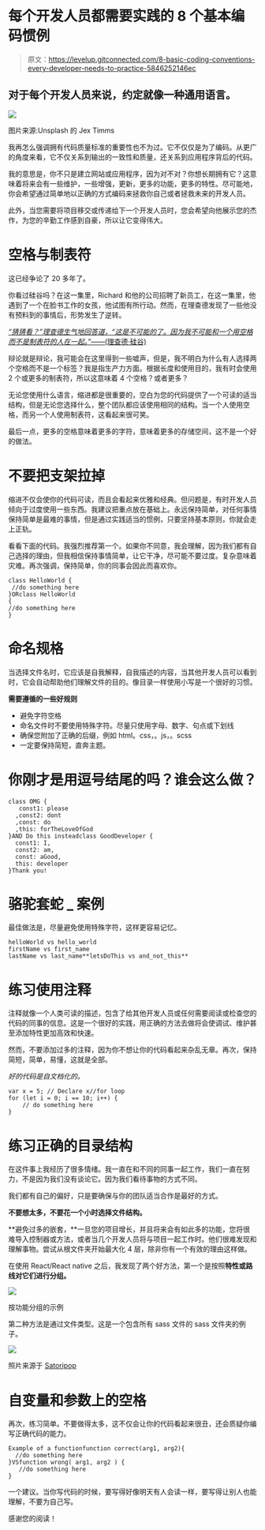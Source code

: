# 每个开发人员都需要实践的 8 个基本编码惯例

> 原文：<https://levelup.gitconnected.com/8-basic-coding-conventions-every-developer-needs-to-practice-5846252146ec>

## 对于每个开发人员来说，约定就像一种通用语言。

![](img/8a3537e9aa84a8ade8e7a20175c8ec04.png)

图片来源:Unsplash 的 Jex Timms

我再怎么强调拥有代码质量标准的重要性也不为过。它不仅仅是为了编码。从更广的角度来看，它不仅关系到输出的一致性和质量，还关系到应用程序背后的代码。

我的意思是，你不只是建立网站或应用程序，因为对不对？你想长期拥有它？这意味着将来会有一些维护，一些增强，更新，更多的功能，更多的特性。尽可能地，你会希望通过简单地以正确的方式编码来拯救你自己或者拯救未来的开发人员。

此外，当您需要将项目移交或传递给下一个开发人员时，您会希望向他展示您的杰作，为您的辛勤工作感到自豪，所以让它变得伟大。

# 空格与制表符

这已经争论了 20 多年了。

你看过硅谷吗？在这一集里，Richard 和他的公司招聘了新员工，在这一集里，他遇到了一个在脸书工作的女孩，他试图有所行动。然而，在理查德发现了一些他没有预料到的事情后，形势发生了逆转。

[*“猜猜看？”理查德生气地回答道，“这是不可能的了。因为我不可能和一个用空格而不是制表符的人在一起。”——*(理查德·硅谷)](https://amp.businessinsider.com/tabs-vs-spaces-from-silicon-valley-2016-5)

辩论就是辩论，我可能会在这里得到一些嘘声，但是，我不明白为什么有人选择两个空格而不是一个标签？我是指生产力方面。根据长度和使用目的，我有时会使用 2 个或更多的制表符，所以这意味着 4 个空格？或者更多？

无论您使用什么语言，缩进都是很重要的，空白为您的代码提供了一个可读的适当结构，但是无论您选择什么，整个团队都应该使用相同的结构。当一个人使用空格，而另一个人使用制表符，这看起来很可笑。

最后一点，更多的空格意味着更多的字符，意味着更多的存储空间，这不是一个好的做法。

# 不要把支架拉掉

缩进不仅会使你的代码可读，而且会看起来优雅和经典。但问题是，有时开发人员倾向于过度使用一些东西。我建议把重点放在基础上。永远保持简单，对任何事情保持简单是最难的事情，但是通过实践适当的惯例，只要坚持基本原则，你就会走上正轨。

看看下面的代码。我强烈推荐第一个。如果你不同意，我会理解，因为我们都有自己选择的理由，但我相信保持事情简单，让它干净，尽可能不要过度。复杂意味着灾难。再次强调，保持简单，你的同事会因此而喜欢你。

```
class HelloWorld {
 //do something here
}ORclass HelloWorld 
{
//do something here
}
```

# 命名规格

当选择文件名时，它应该是自我解释，自我描述的内容，当其他开发人员可以看到时，它会自动帮助他们理解文件的目的。像目录一样使用小写是一个很好的习惯。

**需要遵循的一些好规则**

*   避免字符空格
*   命名文件时不要使用特殊字符。尽量只使用字母、数字、句点或下划线
*   确保您附加了正确的后缀，例如 html。css，。js，。scss
*   一定要保持简短，直奔主题。

# 你刚才是用逗号结尾的吗？谁会这么做？

```
class OMG {
   const1: please
  ,const2: dont
  ,const: do
  ,this: forTheLoveOfGod
}AND Do this insteadclass GoodDeveloper {
  const1: I,
  const2: am,
  const: aGood,
  this: developer
}Thank you!
```

# 骆驼套蛇 _ 案例

最佳做法是，尽量避免使用特殊字符，这样更容易记忆。

```
helloWorld vs hello_world
firstName vs first_name
lastName vs last_name**letsDoThis vs and_not_this**
```

# 练习使用注释

注释就像一个人类可读的描述，包含了给其他开发人员或任何需要阅读或检查您的代码的同事的信息。这是一个很好的实践，用正确的方法去做将会使调试、维护甚至添加特性更加高效和快速。

然而，不要添加过多的注释，因为你不想让你的代码看起来杂乱无章。再次，保持简短，简单，易懂，这就是全部。

*好的代码是自文档化的。*

```
var x = 5; // Declare x//for loop
for (let i = 0; i == 10; i++) {
    // do something here
}
```

# 练习正确的目录结构

在这件事上我经历了很多情绪。我一直在和不同的同事一起工作，我们一直在努力，不是因为我们没有谈论它。因为我们看待事物的方式不同。

我们都有自己的偏好，只是要确保与你的团队适当合作是最好的方式。

**不要想太多，不要花一个小时选择文件结构。**

**避免过多的嵌套，**一旦您的项目增长，并且将来会有如此多的功能，您将很难导入控制器或方法，或者当几个开发人员将与项目一起工作时。他们很难发现和理解事物。尝试从根文件夹开始最大化 4 层，除非你有一个有效的理由这样做。

在使用 React/React native 之后，我发现了两个好方法，第一个是按照**特性或路线对它们进行分组。**

![](img/5a1cb70363474429d7d846e8a260c3a7.png)

按功能分组的示例

第二种方法是通过文件类型。这是一个包含所有 sass 文件的 sass 文件夹的例子。

![](img/fe1425c54f30b9cbdcae243475e3d070.png)

照片来源于 [Satoripop](https://www.google.com/url?sa=i&url=https%3A%2F%2Fblog.satoripop.com%2Fall-you-need-to-know-to-start-integrating-your-website-using-sass-and-bootstrap-b1a36959565&psig=AOvVaw3o0DDrRqR_LCrQRttklEpl&ust=1586889230027000&source=images&cd=vfe&ved=0CAIQjRxqFwoTCOiuvJ-F5ugCFQAAAAAdAAAAABAN)

# 自变量和参数上的空格

再次，练习简单。不要做得太多，这不仅会让你的代码看起来很丑，还会质疑你编写正确代码的能力。

```
Example of a functionfunction correct(arg1, arg2){
  //do something here
}VSfunction wrong( arg1, arg2 ) {
   //do something here
}
```

一个建议。当你写代码的时候，要写得好像明天有人会读一样，要写得让别人也能理解，不要为自己写。

感谢您的阅读！